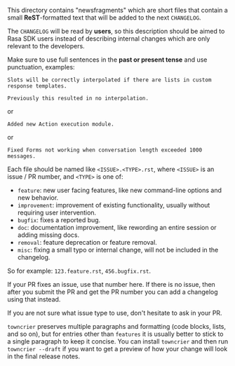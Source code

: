 This directory contains "newsfragments" which are short files that contain a small **ReST**-formatted
text that will be added to the next ``CHANGELOG``.

The ``CHANGELOG`` will be read by **users**, so this description should be aimed 
to Rasa SDK users instead of describing internal changes which are only relevant 
to the developers.

Make sure to use full sentences in the **past or present tense** and use 
punctuation, examples:

    Slots will be correctly interpolated if there are lists in custom response templates.

    Previously this resulted in no interpolation.
    
or

    Added new Action execution module.
    
or

    Fixed Forms not working when conversation length exceeded 1000 messages.

Each file should be named like ``<ISSUE>.<TYPE>.rst``, where
``<ISSUE>`` is an issue / PR number, and ``<TYPE>`` is one of:

* ``feature``: new user facing features, like new command-line options and new behavior.
* ``improvement``: improvement of existing functionality, usually without requiring user intervention.
* ``bugfix``: fixes a reported bug.
* ``doc``: documentation improvement, like rewording an entire session or adding missing docs.
* ``removal``: feature deprecation or feature removal.
* ``misc``: fixing a small typo or internal change, will not be included in the changelog.

So for example: ``123.feature.rst``, ``456.bugfix.rst``.

If your PR fixes an issue, use that number here. If there is no issue,
then after you submit the PR and get the PR number you can add a
changelog using that instead.

If you are not sure what issue type to use, don't hesitate to ask in your PR.

``towncrier`` preserves multiple paragraphs and formatting (code blocks, lists, 
and so on), but for entries other than ``features`` it is usually better to stick 
to a single paragraph to keep it concise. You can install ``towncrier`` and then 
run ``towncrier --draft`` if you want to get a preview of how your change will look 
in the final release notes.
